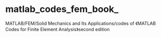 # matlab_codes_fem_book_
MATLAB/FEM/Solid Mechanics and Its Applications/codes of 《MATLAB Codes for Finite Element Analysis》second edition

